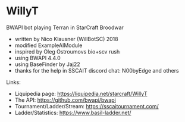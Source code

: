 # WillyT
BWAPI bot playing Terran in StarCraft Broodwar

- written by Nico Klausner (WillBotSC) 2018  
- modified ExampleAIModule  
- inspired by Oleg Ostroumovs bio+scv rush  
- using BWAPI 4.4.0  
- using BaseFinder by Jaj22  
- thanks for the help in SSCAIT discord chat: N00byEdge and others  

Links:

- Liquipedia page: https://liquipedia.net/starcraft/WillyT  
- The API: https://github.com/bwapi/bwapi  
- Tournament/Ladder/Stream: https://sscaitournament.com/  
- Ladder/Statistics: https://www.basil-ladder.net/  

